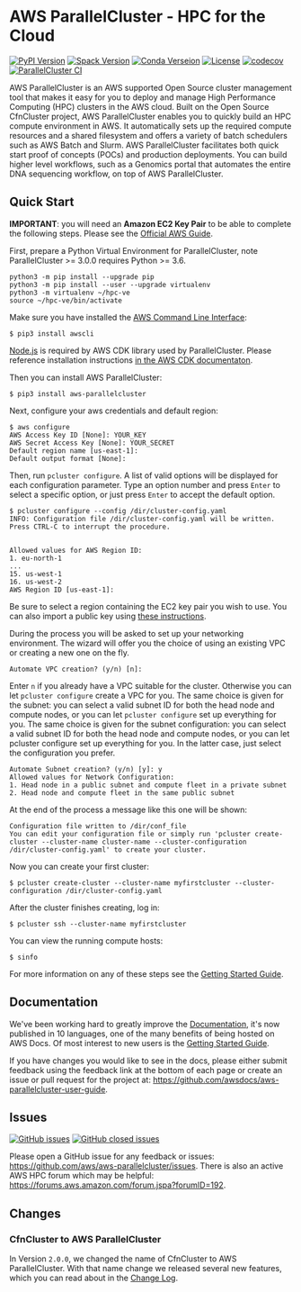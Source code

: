 AWS ParallelCluster - HPC for the Cloud
=======================================

[![PyPI Version](https://img.shields.io/pypi/v/aws-parallelcluster)](https://pypi.org/project/aws-parallelcluster/)
[![Spack Version](https://img.shields.io/spack/v/aws-parallelcluster)](https://spack.readthedocs.io/en/latest/package_list.html#aws-parallelcluster)
[![Conda Verseion](https://img.shields.io/conda/vn/conda-forge/aws-parallelcluster)](https://anaconda.org/conda-forge/aws-parallelcluster)
[![License](https://img.shields.io/badge/License-Apache%202.0-blue.svg)](https://opensource.org/licenses/Apache-2.0)
[![codecov](https://codecov.io/gh/aws/aws-parallelcluster/branch/develop/graph/badge.svg)](https://codecov.io/gh/aws/aws-parallelcluster)
[![ParallelCluster CI](https://github.com/aws/aws-parallelcluster/workflows/ParallelCluster%20CI/badge.svg)](https://github.com/aws/aws-parallelcluster/actions)

AWS ParallelCluster is an AWS supported Open Source cluster management tool that makes it easy for you to deploy and
manage High Performance Computing (HPC) clusters in the AWS cloud.
Built on the Open Source CfnCluster project, AWS ParallelCluster enables you to quickly build an HPC compute environment in AWS.
It automatically sets up the required compute resources and a shared filesystem and offers a variety of batch schedulers such as AWS Batch and Slurm.
AWS ParallelCluster facilitates both quick start proof of concepts (POCs) and production deployments.
You can build higher level workflows, such as a Genomics portal that automates the entire DNA sequencing workflow, on top of AWS ParallelCluster.

Quick Start
-----------
**IMPORTANT**: you will need an **Amazon EC2 Key Pair** to be able to complete the following steps.
Please see the [Official AWS Guide](https://docs.aws.amazon.com/AWSEC2/latest/UserGuide/ec2-key-pairs.html).

First, prepare a Python Virtual Environment for ParallelCluster, note ParallelCluster >= 3.0.0 requires Python >= 3.6.
```
python3 -m pip install --upgrade pip
python3 -m pip install --user --upgrade virtualenv
python3 -m virtualenv ~/hpc-ve
source ~/hpc-ve/bin/activate
```

Make sure you have installed the [AWS Command Line Interface](https://docs.aws.amazon.com/cli/latest/userguide/cli-chap-install.html):

```
$ pip3 install awscli
```

[Node.js](https://nodejs.org/en/) is required by AWS CDK library used by ParallelCluster.
Please reference installation instructions [in the AWS CDK documentaton](https://docs.aws.amazon.com/parallelcluster/latest/ug/install-v3.html).

Then you can install AWS ParallelCluster:

```
$ pip3 install aws-parallelcluster
```

Next, configure your aws credentials and default region:

```
$ aws configure
AWS Access Key ID [None]: YOUR_KEY
AWS Secret Access Key [None]: YOUR_SECRET
Default region name [us-east-1]:
Default output format [None]:
```

Then, run ``pcluster configure``. A list of valid options will be displayed for each
configuration parameter. Type an option number and press ``Enter`` to select a specific option,
or just press ``Enter`` to accept the default option.

```
$ pcluster configure --config /dir/cluster-config.yaml
INFO: Configuration file /dir/cluster-config.yaml will be written.
Press CTRL-C to interrupt the procedure.


Allowed values for AWS Region ID:
1. eu-north-1
...
15. us-west-1
16. us-west-2
AWS Region ID [us-east-1]:
```

Be sure to select a region containing the EC2 key pair you wish to use. You can also import a public key using
[these instructions](https://docs.aws.amazon.com/AWSEC2/latest/UserGuide/ec2-key-pairs.html#how-to-generate-your-own-key-and-import-it-to-aws).

During the process you will be asked to set up your networking environment. The wizard will offer you the choice of
using an existing VPC or creating a new one on the fly.

```
Automate VPC creation? (y/n) [n]:
```

Enter ``n`` if you already have a VPC suitable for the cluster. Otherwise you can let ``pcluster configure``
create a VPC for you. The same choice is given for the subnet: you can select a valid subnet ID for
both the head node and compute nodes, or you can let ``pcluster configure`` set up everything for you.
The same choice is given for the subnet configuration: you can select a valid subnet ID for both
the head node and compute nodes, or you can let pcluster configure set up everything for you.
In the latter case, just select the configuration you prefer.

```
Automate Subnet creation? (y/n) [y]: y
Allowed values for Network Configuration:
1. Head node in a public subnet and compute fleet in a private subnet
2. Head node and compute fleet in the same public subnet
```


At the end of the process a message like this one will be shown:

```
Configuration file written to /dir/conf_file
You can edit your configuration file or simply run 'pcluster create-cluster --cluster-name cluster-name --cluster-configuration /dir/cluster-config.yaml' to create your cluster.
```


Now you can create your first cluster:

```
$ pcluster create-cluster --cluster-name myfirstcluster --cluster-configuration /dir/cluster-config.yaml
```


After the cluster finishes creating, log in:

```
$ pcluster ssh --cluster-name myfirstcluster
```

You can view the running compute hosts:

```
$ sinfo
```

For more information on any of these steps see the [Getting Started Guide](https://docs.aws.amazon.com/parallelcluster/latest/ug/getting_started.html).

Documentation
-------------

We've been working hard to greatly improve the [Documentation](https://docs.aws.amazon.com/parallelcluster/latest/ug/), it's now published in 10 languages, one of the many benefits of being hosted on AWS Docs. Of most interest to new users is
the [Getting Started Guide](https://docs.aws.amazon.com/parallelcluster/latest/ug/getting_started.html).

If you have changes you would like to see in the docs, please either submit feedback using the feedback link at the bottom
of each page or create an issue or pull request for the project at:
https://github.com/awsdocs/aws-parallelcluster-user-guide.

Issues
------

[![GitHub issues](https://img.shields.io/github/issues/aws/aws-parallelcluster.svg)](https://github.com/aws/aws-parallelcluster/issues)
[![GitHub closed issues](https://img.shields.io/github/issues-closed-raw/aws/aws-parallelcluster.svg)](https://github.com/aws-parallelcluster/issues?q=is%3Aissue+is%3Aclosed)

Please open a GitHub issue for any feedback or issues:
https://github.com/aws/aws-parallelcluster/issues.  There is also an active AWS
HPC forum which may be helpful: https://forums.aws.amazon.com/forum.jspa?forumID=192.

Changes
-------

### CfnCluster to AWS ParallelCluster
In Version `2.0.0`, we changed the name of CfnCluster to AWS ParallelCluster. With that name change we released several new features, which you can read about in the [Change Log](https://github.com/aws/aws-parallelcluster/blob/develop/CHANGELOG.md#200).
